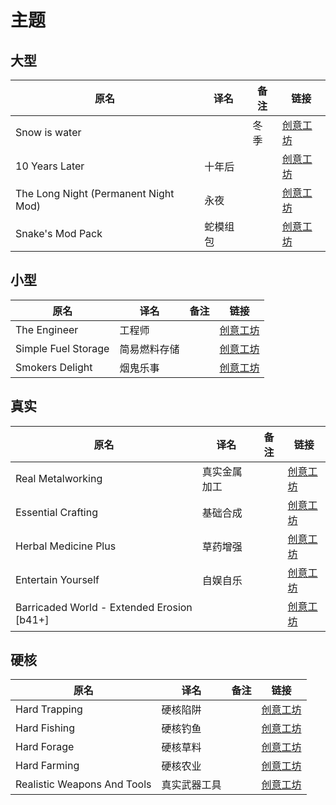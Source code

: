 # 主题

## 大型

| 原名                                 | 译名     | 备注 | 链接                                                                          |
| ------------------------------------ | -------- | ---- | ----------------------------------------------------------------------------- |
| Snow is water                        |          | 冬季 | [创意工坊](https://steamcommunity.com/sharedfiles/filedetails/?id=2704811006) |
| 10 Years Later                       | 十年后   |      | [创意工坊](https://steamcommunity.com/sharedfiles/filedetails/?id=2820757649) |
| The Long Night (Permanent Night Mod) | 永夜     |      | [创意工坊](https://steamcommunity.com/sharedfiles/filedetails/?id=2829087246) |
| Snake's Mod Pack                     | 蛇模组包 |      | [创意工坊](https://steamcommunity.com/sharedfiles/filedetails/?id=2719327441) |

## 小型

| 原名                | 译名         | 备注 | 链接                                                                          |
| ------------------- | ------------ | ---- | ----------------------------------------------------------------------------- |
| The Engineer        | 工程师       |      | [创意工坊](https://steamcommunity.com/sharedfiles/filedetails/?id=2906633595) |
| Simple Fuel Storage | 简易燃料存储 |      | [创意工坊](https://steamcommunity.com/sharedfiles/filedetails/?id=2907607479) |
| Smokers Delight     | 烟鬼乐事     |      | [创意工坊](https://steamcommunity.com/sharedfiles/filedetails/?id=2869248721) |

## 真实

| 原名                                       | 译名         | 备注 | 链接                                                                          |
| ------------------------------------------ | ------------ | ---- | ----------------------------------------------------------------------------- |
| Real Metalworking                          | 真实金属加工 |      | [创意工坊](https://steamcommunity.com/sharedfiles/filedetails/?id=2900671939) |
| Essential Crafting                         | 基础合成     |      | [创意工坊](https://steamcommunity.com/sharedfiles/filedetails/?id=2903127760) |
| Herbal Medicine Plus                       | 草药增强     |      | [创意工坊](https://steamcommunity.com/sharedfiles/filedetails/?id=2891494114) |
| Entertain Yourself                         | 自娱自乐     |      | [创意工坊](https://steamcommunity.com/sharedfiles/filedetails/?id=2950608437) |
| Barricaded World - Extended Erosion [b41+] |              |      | [创意工坊](https://steamcommunity.com/sharedfiles/filedetails/?id=2696986935) |

## 硬核

| 原名                        | 译名         | 备注 | 链接                                                                          |
| --------------------------- | ------------ | ---- | ----------------------------------------------------------------------------- |
| Hard Trapping               | 硬核陷阱     |      | [创意工坊](https://steamcommunity.com/sharedfiles/filedetails/?id=2909936075) |
| Hard Fishing                | 硬核钓鱼     |      | [创意工坊](https://steamcommunity.com/sharedfiles/filedetails/?id=2886456626) |
| Hard Forage                 | 硬核草料     |      | [创意工坊](https://steamcommunity.com/sharedfiles/filedetails/?id=2886457020) |
| Hard Farming                | 硬核农业     |      | [创意工坊](https://steamcommunity.com/sharedfiles/filedetails/?id=2899681016) |
| Realistic Weapons And Tools | 真实武器工具 |      | [创意工坊](https://steamcommunity.com/sharedfiles/filedetails/?id=2906005833) |
